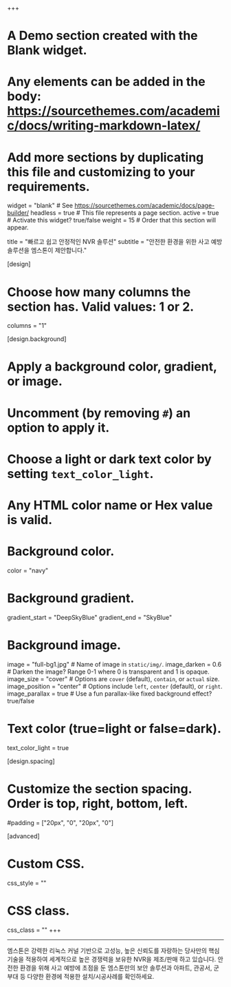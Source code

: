 +++
# A Demo section created with the Blank widget.
# Any elements can be added in the body: https://sourcethemes.com/academic/docs/writing-markdown-latex/
# Add more sections by duplicating this file and customizing to your requirements.

widget = "blank"  # See https://sourcethemes.com/academic/docs/page-builder/
headless = true  # This file represents a page section.
active = true  # Activate this widget? true/false
weight = 15  # Order that this section will appear.

title = "빠르고 쉽고 안정적인 NVR 솔루션"
subtitle = "안전한 환경을 위한 사고 예방 솔루션을 엠스톤이 제안합니다."

[design]
  # Choose how many columns the section has. Valid values: 1 or 2.
  columns = "1"

[design.background]
  # Apply a background color, gradient, or image.
  #   Uncomment (by removing `#`) an option to apply it.
  #   Choose a light or dark text color by setting `text_color_light`.
  #   Any HTML color name or Hex value is valid.

  # Background color.
  color = "navy"
  
  # Background gradient.
  gradient_start = "DeepSkyBlue"
  gradient_end = "SkyBlue"
  
  # Background image.
  image = "full-bg1.jpg"  # Name of image in `static/img/`.
  image_darken = 0.6  # Darken the image? Range 0-1 where 0 is transparent and 1 is opaque.
  image_size = "cover"  #  Options are `cover` (default), `contain`, or `actual` size.
  image_position = "center"  # Options include `left`, `center` (default), or `right`.
  image_parallax = true  # Use a fun parallax-like fixed background effect? true/false

  # Text color (true=light or false=dark).
  text_color_light = true

[design.spacing]
  # Customize the section spacing. Order is top, right, bottom, left.
  #padding = ["20px", "0", "20px", "0"]

[advanced]
 # Custom CSS. 
 css_style = ""
 
 # CSS class.
 css_class = ""
+++

****

엠스톤은 강력한 리눅스 커널 기반으로 고성능, 높은 신뢰도를 자랑하는
당사만의 핵심기술을 적용하여 세계적으로 높은 경쟁력을 보유한 NVR을 제조/판매 하고 있습니다.
안전한 환경을 위해 사고 예방에 초점을 둔 엠스톤만의 보안 솔루션과
아파트, 관공서, 군부대 등 다양한 환경에 적용한 설치/시공사례를 확인하세요.
